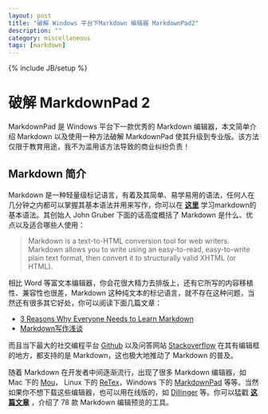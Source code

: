 ```yaml
---
layout: post
title: "破解 Windows 平台下Markdown 编辑器 MarkdownPad2"
description: ""
category: miscellaneous
tags: [markdown]
---
```

{% include JB/setup %}

# 破解 MarkdownPad 2 

MarkdownPad 是 Windows 平台下一款优秀的 Markdown 编辑器，本文简单介绍 Markdown 以及使用一种方法破解 MarkdownPad 使其升级到专业版。该方法仅限于教育用途，我不为滥用该方法导致的商业纠纷负责！

## Markdown 简介
Markdown 是一种轻量级标记语言，有着及其简单、易学易用的语法，任何人在几分钟之内都可以掌握其基本语法并用来写作，你可以在 [**这里**](http://daringfireball.net/projects/markdown/syntax) 学习markdown的基本语法。其创始人 John Gruber 下面的话高度概括了 Markdown 是什么、优点以及适合哪些人使用：
>Markdown is a text-to-HTML conversion tool for web writers. Markdown allows you to write using an easy-to-read, easy-to-write plain text format, then convert it to structurally valid XHTML (or HTML).

相比 Word 等富文本编辑器，你会花很大精力去排版上，还有它所写的内容移植性、兼容性也很差，Markdown 这种纯文本的标记语言，就不存在这种问题，当然还有很多其它好处，你可以阅读下面几篇文章：

* [3 Reasons Why Everyone Needs to Learn Markdown](http://readwrite.com/2012/04/17/why-you-need-to-learn-markdown#awesm=~ooxRM0YgMdu35E)
* [Markdown写作浅谈](http://jianshu.io/p/PpDNMG)

而且当下最大的社交编程平台 [Github](https://github.com/) 以及问答网站 [Stackoverflow](http://stackoverflow.com/) 在其有编辑框的地方，都支持的是 Markdown，这也极大地推动了 Markdown 的普及。

随着 Markdown 在开发者中间逐渐流行，出现了很多 Markdown 编辑器，如 Mac 下的 [Mou](http://mouapp.com/)， Linux 下的 [ReTex](http://sourceforge.net/p/retext/home/ReText/)，Windows 下的 [MarkdownPad](http://markdownpad.com/) 等等。当然如果你不想下载这些编辑器，也可以用在线版的，如 [Dillinger](http://dillinger.io/) 等。你可以猛戳 [**这篇文章**](http://mashable.com/2013/06/24/markdown-tools/) ，介绍了 78 款 Markdown 编辑预览的工具。


